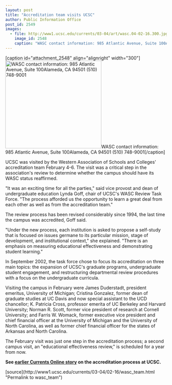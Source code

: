 ```yaml
---
layout: post
title: "Accreditation team visits UCSC"
author: Public Information Office
post_id: 2549
images:
  - file: http://www1.ucsc.edu/currents/03-04/art/wasc.04-02-16.300.jpg
    image_id: 2548
    caption: "WASC contact information: 985 Atlantic Avenue, Suite 100Alameda, CA 94501 (510) 748-9001"
---
```


[caption id="attachment_2548" align="alignright" width="300"]<a href="http://localhost/mysite/wp-content/uploads/2004/02/wasc.04-02-16.300.jpg"><img class="size-full wp-image-2548" src="http://localhost/mysite/wp-content/uploads/2004/02/wasc.04-02-16.300.jpg" alt="WASC contact information: 985 Atlantic Avenue, Suite 100Alameda, CA 94501 (510) 748-9001" width="300" height="274" /></a>WASC contact information: 985 Atlantic Avenue, Suite 100Alameda, CA 94501 (510) 748-9001[/caption]
<p>
  UCSC was visited by the Western Association of Schools and Colleges' accreditation team February 4-6. The visit was a critical step in the association's review to determine whether the campus should have its WASC status reaffirmed.
</p>"It was an exciting time for all the parties," said vice provost and dean of undergraduate education Lynda Goff, chair of UCSC's WASC Review Task Force. "The process afforded us the opportunity to learn a great deal from each other as well as from the accreditation team."
<p>
  The review process has been revised considerably since 1994, the last time the campus was accredited, Goff said.
</p>
<p>
  "Under the new process, each institution is asked to propose a self-study that is focused on issues germane to its particular mission, stage of development, and institutional context," she explained. "There is an emphasis on measuring educational effectiveness and demonstrating student learning."<br>
</p>
<p>
  In September 2002, the task force chose to focus its accreditation on three main topics: the expansion of UCSC's graduate programs, undergraduate student engagement, and restructuring departmental review procedures with a focus on the undergraduate curricula.
</p>
<p>
  Visiting the campus in February were James Duderstadt, president emeritus, University of Michigan; Cristina Gonzalez, former dean of graduate studies at UC Davis and now special assistant to the UCD chancellor; K. Patricia Cross, professor emerita of UC Berkeley and Harvard University; Norman R. Scott, former vice president of research at Cornell University; and Farris W. Womack, former executive vice president and chief financial officer at the University of Michigan and the University of North Carolina, as well as former chief financial officer for the states of Arkansas and North Carolina.
</p>
<p>
  The February visit was just one step in the accreditation process; a second campus visit, an "educational effectiveness review," is scheduled for a year from now.
</p>
<p>
  <b>See <a href="http://currents.ucsc.edu/03-04/01-26/wasc.html">earlier Currents Online story</a> on the accreditation process at UCSC.</b>
</p>
[source](http://www1.ucsc.edu/currents/03-04/02-16/wasc_team.html "Permalink to wasc_team")
